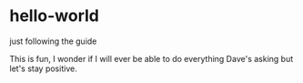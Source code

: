 # hello-world
just following the guide

This is fun, I wonder if I will ever be able to do everything Dave's asking but let's stay positive.

